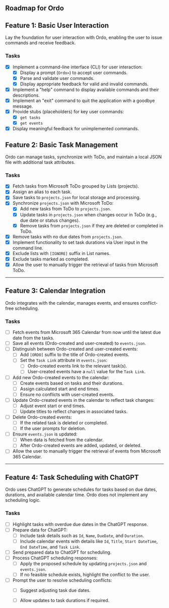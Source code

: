 ﻿## Roadmap for Ordo

## Feature 1: Basic User Interaction
Lay the foundation for user interaction with Ordo, enabling the user to issue commands and receive feedback.

### Tasks
- [x] Implement a command-line interface (CLI) for user interaction:
  - [x] Display a prompt (`Ordo>`) to accept user commands.
  - [x] Parse and validate user commands.
  - [x] Display appropriate feedback for valid and invalid commands.
- [x] Implement a "help" command to display available commands and their descriptions.
- [x] Implement an "exit" command to quit the application with a goodbye message.
- [x] Provide stubs (placeholders) for key user commands:
  - [x] `get tasks`
  - [x] `get events`
- [x] Display meaningful feedback for unimplemented commands.

## Feature 2: Basic Task Management
Ordo can manage tasks, synchronize with ToDo, and maintain a local JSON file with additional task attributes.

### Tasks
- [x] Fetch tasks from Microsoft ToDo grouped by Lists (projects).
- [x] Assign an alias to each task.
- [x] Save tasks to `projects.json` for local storage and processing.
- [x] Synchronize `projects.json` with Microsoft ToDo:
  - [x] Add new tasks from ToDo to `projects.json`.
  - [x] Update tasks in `projects.json` when changes occur in ToDo (e.g., due date or status changes).
  - [x] Remove tasks from `projects.json` if they are deleted or completed in ToDo.
- [x] Remove tasks with no due dates from `projects.json`.
- [x] Implement functionality to set task durations via User input in the command line.
- [x] Exclude lists with `[IGNORE]` suffix in List names.
- [x] Exclude tasks marked as completed.
- [x] Allow the user to manually trigger the retrieval of tasks from Microsoft ToDo.

---

## Feature 3: Calendar Integration
Ordo integrates with the calendar, manages events, and ensures conflict-free scheduling.

### Tasks
- [ ] Fetch events from Microsoft 365 Calendar from now until the latest due date from the tasks.
- [ ] Save all events (Ordo-created and user-created) to `events.json`.
- [ ] Distinguish between Ordo-created and user-created events:
  - [ ] Add `[ORDO]` suffix to the title of Ordo-created events.
  - [ ] Set the `Task Link` attribute in `events.json`:
    - [ ] Ordo-created events link to the relevant task(s).
    - [ ] User-created events have a `null` value for the `Task Link`.
- [ ] Add new Ordo-created events to the calendar:
  - [ ] Create events based on tasks and their durations.
  - [ ] Assign calculated start and end times.
  - [ ] Ensure no conflicts with user-created events.
- [ ] Update Ordo-created events in the calendar to reflect task changes:
  - [ ] Adjust event start or end times.
  - [ ] Update titles to reflect changes in associated tasks.
- [ ] Delete Ordo-created events:
  - [ ] If the related task is deleted or completed.
  - [ ] If the user prompts for deletion.
- [ ] Ensure `events.json` is updated:
  - [ ] When data is fetched from the calendar.
  - [ ] After Ordo-created events are added, updated, or deleted.
- [ ] Allow the user to manually trigger the retrieval of events from Microsoft 365 Calendar.

---

## Feature 4: Task Scheduling with ChatGPT
Ordo uses ChatGPT to generate schedules for tasks based on due dates, durations, and available calendar time. Ordo does not implement any scheduling logic.

### Tasks
- [ ] Highlight tasks with overdue due dates in the ChatGPT response.
- [ ] Prepare data for ChatGPT:
  - [ ] Include task details such as `Id`, `Name`, `DueDate`, and `Duration`.
  - [ ] Include calendar events with details like `Id`, `Title`, `Start DateTime`, `End DateTime`, and `Task Link`.
- [ ] Send prepared data to ChatGPT for scheduling.
- [ ] Process ChatGPT scheduling responses:
  - [ ] Apply the proposed schedule by updating `projects.json` and `events.json`.
  - [ ] If no feasible schedule exists, highlight the conflict to the user.
- [ ] Prompt the user to resolve scheduling conflicts:
  - [ ] Suggest adjusting task due dates.
  - [ ] Allow updates to task durations if required.

